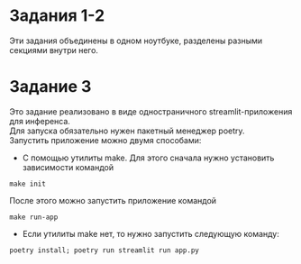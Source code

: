 # Задания 1-2  
Эти задания объединены в одном ноутбуке, разделены разными секциями внутри него.  



# Задание 3  
Это задание реализовано в виде одностраничного streamlit-приложения для инференса.  
Для запуска обязательно нужен пакетный менеджер poetry.  
Запустить приложение можно двумя способами:
- С помощью утилиты make. Для этого сначала нужно установить зависимости командой
```
make init
```
После этого можно запустить приложение командой
```
make run-app
```
- Если утилиты make нет, то нужно запустить следующую команду:
```
poetry install; poetry run streamlit run app.py
```